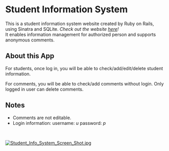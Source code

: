 # Student Information System

This is a student information system website created by Ruby on Rails, using Sinatra and SQLite. _Check out the website [here](https://zzapp100.herokuapp.com/)!_ <br>
It enables information management for authorized person and supports anonymous comments. <br> 

## About this App	
For students, once log in, you will be able to check/add/edit/delete student information.

For comments, you will be able to check/add comments without login. Only logged in user can delete comments. 

## Notes
*  Comments are not editable. 
* Login information: username: _u_ password: _p_
<br>

[![Student_Info_System_Screen_Shot.jpg](https://s20.postimg.org/xtdbgdcvh/Student_Info_System_Screen_Shot.jpg)](https://postimg.org/image/7l26qzsrt/)

